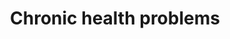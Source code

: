 ---
title: Chronic health problems
longTitle: 'Chronic health problems'
tags:
- gccommon
usedFor:
- "[[Chronic diseases]]"
---